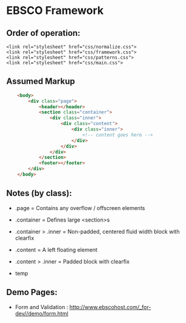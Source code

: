 EBSCO Framework
===============

Order of operation:
-------------------
    <link rel="stylesheet" href="css/normalize.css">
    <link rel="stylesheet" href="css/framework.css">
    <link rel="stylesheet" href="css/patterns.css">
    <link rel="stylesheet" href="css/main.css">

Assumed Markup
--------------
```html
    <body>
        <div class="page">
            <header></header>
            <section class="container">
                <div class="inner">
                    <div class="content">
                        <div class="inner">
                            <!-- content goes here -->
                        </div>
                    </div>
                </div>
            </section>
            <footer></footer>
        </div>
    </body>
```

Notes (by class):
-----------------
* .page = Contains any overflow / offscreen elements
* .container = Defines large &lt;section&gt;s
* .container > .inner = Non-padded, centered fluid width block with clearfix
* .content = A left floating element
* .content > .inner = Padded block with clearfix

* temp

Demo Pages:
-----------------
* Form and Validation : http://www.ebscohost.com/_for-dev//demo/form.html
 